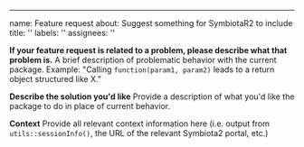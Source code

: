 ---
name: Feature request
about: Suggest something for SymbiotaR2 to include
title: ''
labels: ''
assignees: ''

**If your feature request is related to a problem, please describe what that problem is.**
A brief description of problematic behavior with the current package. Example: "Calling `function(param1, param2)` leads to a return object structured like X."

**Describe the solution you'd like**
Provide a description of what you'd like the package to do in place of current behavior.

**Context**
Provide all relevant context information here (i.e. output from `utils::sessionInfo()`, the URL of the relevant Symbiota2 portal, etc.)
